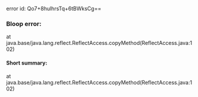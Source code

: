 error id: Qo7+8hulhrsTq+6tBWksCg==
### Bloop error:

at java.base/java.lang.reflect.ReflectAccess.copyMethod(ReflectAccess.java:102)
#### Short summary: 

at java.base/java.lang.reflect.ReflectAccess.copyMethod(ReflectAccess.java:102)